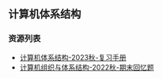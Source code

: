 ## 计算机体系结构

### 资源列表

- [计算机体系结构-2023秋-复习手册](https://raw.githubusercontent.com/HIT-FC-OpenCS/CS_Courses/main/计算机科学与技术/计算机体系结构/课程复习资料/计算机体系结构-2023秋-复习手册.pdf)
- [计算机组织与体系结构-2022秋-期末回忆题](https://raw.githubusercontent.com/HIT-FC-OpenCS/CS_Courses/main/计算机科学与技术/计算机体系结构/课程练习题目/计算机组织与体系结构-2022秋-期末回忆题.pdf)
